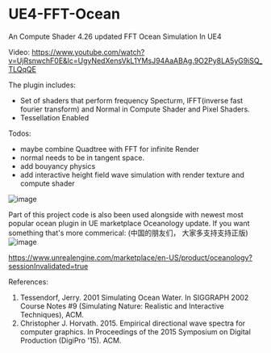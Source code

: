 # UE4-FFT-Ocean
An Compute Shader 4.26 updated FFT Ocean Simulation In UE4

Video:
https://www.youtube.com/watch?v=UjRsnwchF0E&lc=UgyNedXensVkL1YMsJ94AaABAg.9O2Py8LA5yG9iSQ_TLQqQE

The plugin includes:
- Set of shaders that perform frequency Specturm, IFFT(inverse fast fourier transform) and Normal in Compute Shader and Pixel Shaders.
- Tessellation Enabled

Todos:
- maybe combine Quadtree with FFT for infinite Render
- normal needs to be in tangent space.
- add bouyancy physics
- add interactive height field wave simulation with render texture and compute shader

![image](https://github.com/tigershan1130/UE4_FFT_Ocean/blob/main/HighresScreenshot00000.png)

Part of this project code is also been used alongside with newest most popular ocean plugin in UE marketplace
Oceanology update. If you want something that's more commerical:
(中国的朋友们， 大家多支持支持正版)
![image](https://user-images.githubusercontent.com/39791762/202949884-3b0d3246-2f3f-4cca-8eb2-95e80f1002b0.png)


https://www.unrealengine.com/marketplace/en-US/product/oceanology?sessionInvalidated=true

References:
1. Tessendorf, Jerry. 2001 Simulating Ocean Water. In SIGGRAPH 2002 Course Notes #9 (Simulating Nature: Realistic and Interactive Techniques), ACM.
2. Christopher J. Horvath. 2015. Empirical directional wave spectra for computer graphics. In Proceedings of the 2015 Symposium on Digital Production (DigiPro '15). ACM.
